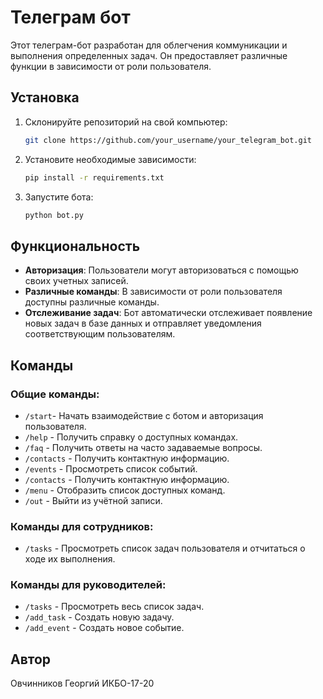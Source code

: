 # Телеграм бот

Этот телеграм-бот разработан для облегчения коммуникации и выполнения определенных задач. Он предоставляет различные функции в зависимости от роли пользователя.

## Установка

1. Склонируйте репозиторий на свой компьютер:

    ```bash
    git clone https://github.com/your_username/your_telegram_bot.git
    ```

2. Установите необходимые зависимости:

    ```bash
    pip install -r requirements.txt
    ```

3. Запустите бота:

    ```bash
    python bot.py
    ```

## Функциональность

- **Авторизация**: Пользователи могут авторизоваться с помощью своих учетных записей.
- **Различные команды**: В зависимости от роли пользователя доступны различные команды.
- **Отслеживание задач**: Бот автоматически отслеживает появление новых задач в базе данных и отправляет уведомления соответствующим пользователям.

## Команды

### Общие команды:

- `/start`- Начать взаимодействие с ботом и авторизация пользователя.
- `/help` - Получить справку о доступных командах.
- `/faq` - Получить ответы на часто задаваемые вопросы.
- `/contacts` - Получить контактную информацию.
- `/events` - Просмотреть список событий.
- `/contacts` - Получить контактную информацию.
- `/menu` - Отобразить список доступных команд.
- `/out` - Выйти из учётной записи.

### Команды для сотрудников:

- `/tasks` - Просмотреть список задач пользователя и отчитаться о ходе их выполнения.

### Команды для руководителей:

- `/tasks` - Просмотреть весь список задач.
- `/add_task` - Создать новую задачу.
- `/add_event` - Создать новое событие.

## Автор

Овчинников Георгий ИКБО-17-20 


